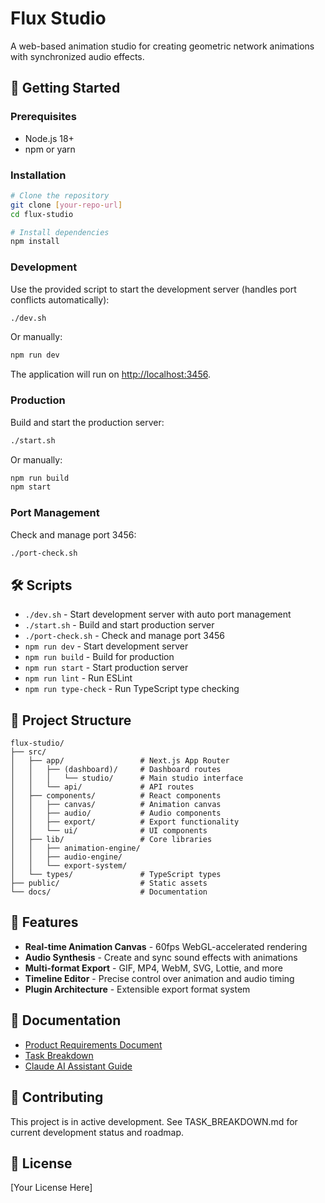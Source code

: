 # Flux Studio

A web-based animation studio for creating geometric network animations with
synchronized audio effects.

## 🚀 Getting Started

### Prerequisites

- Node.js 18+
- npm or yarn

### Installation

```bash
# Clone the repository
git clone [your-repo-url]
cd flux-studio

# Install dependencies
npm install
```

### Development

Use the provided script to start the development server (handles port conflicts
automatically):

```bash
./dev.sh
```

Or manually:

```bash
npm run dev
```

The application will run on [http://localhost:3456](http://localhost:3456).

### Production

Build and start the production server:

```bash
./start.sh
```

Or manually:

```bash
npm run build
npm start
```

### Port Management

Check and manage port 3456:

```bash
./port-check.sh
```

## 🛠️ Scripts

- `./dev.sh` - Start development server with auto port management
- `./start.sh` - Build and start production server
- `./port-check.sh` - Check and manage port 3456
- `npm run dev` - Start development server
- `npm run build` - Build for production
- `npm run start` - Start production server
- `npm run lint` - Run ESLint
- `npm run type-check` - Run TypeScript type checking

## 📁 Project Structure

```
flux-studio/
├── src/
│   ├── app/                 # Next.js App Router
│   │   ├── (dashboard)/     # Dashboard routes
│   │   │   └── studio/      # Main studio interface
│   │   └── api/             # API routes
│   ├── components/          # React components
│   │   ├── canvas/          # Animation canvas
│   │   ├── audio/           # Audio components
│   │   ├── export/          # Export functionality
│   │   └── ui/              # UI components
│   ├── lib/                 # Core libraries
│   │   ├── animation-engine/
│   │   ├── audio-engine/
│   │   └── export-system/
│   └── types/               # TypeScript types
├── public/                  # Static assets
└── docs/                    # Documentation
```

## 🎨 Features

- **Real-time Animation Canvas** - 60fps WebGL-accelerated rendering
- **Audio Synthesis** - Create and sync sound effects with animations
- **Multi-format Export** - GIF, MP4, WebM, SVG, Lottie, and more
- **Timeline Editor** - Precise control over animation and audio timing
- **Plugin Architecture** - Extensible export format system

## 📖 Documentation

- [Product Requirements Document](./animation-studio-prd.md)
- [Task Breakdown](./TASK_BREAKDOWN.md)
- [Claude AI Assistant Guide](./CLAUDE.md)

## 🤝 Contributing

This project is in active development. See TASK_BREAKDOWN.md for current
development status and roadmap.

## 📄 License

[Your License Here]
